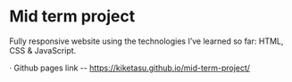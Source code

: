 # Mid term project

Fully responsive website using the technologies I’ve learned so far: HTML, CSS &amp; JavaScript.

· Github pages link -- https://kiketasu.github.io/mid-term-project/
